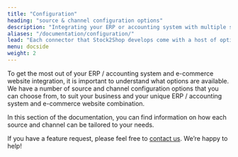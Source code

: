 ```yaml
---
title: "Configuration"
heading: "source & channel configuration options"
description: "Integrating your ERP or accounting system with multiple sales channels requires flexibility. Take a look at our configuration options to see how we can tailor a solution to your e-commerce website, and your business."
aliases: "/documentation/configuration/"
lead: "Each connector that Stock2Shop develops come with a host of options."
menu: docside
weight: 2
---
```


To get the most out of your ERP / accounting system and e-commerce website integration, it is important to understand what options are available. We have a number of source and channel configuration options that you can choose from, to suit your business and your unique ERP / accounting system and e-commerce website combination.

In this section of the documentation, you can find information on how each source and channel can be tailored to your needs.

If you have a feature request, please feel free to [contact us](/contact-us). We’re happy to help!